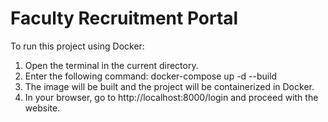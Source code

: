 # Faculty Recruitment Portal
To run this project using Docker:
1. Open the terminal in the current directory.
2. Enter the following command: docker-compose up -d --build
3. The image will be built and the project will be containerized in Docker.
4. In your browser, go to http://localhost:8000/login and proceed with the website.
